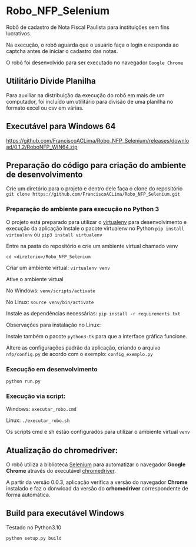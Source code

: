# Robo_NFP_Selenium

Robô de cadastro de Nota Fiscal Paulista para instituições sem fins lucrativos.

Na execução, o robô aguarda que o usuário faça o login e responda ao captcha antes de iniciar o cadastro das notas.

O robô foi desenvolvido para ser executado no navegador ``Google Chrome`` 

## Utilitário Divide Planilha

Para auxiliar na distribuição da execução do robô em mais de um computador, foi incluído um utilitário para divisão de uma planilha no formato excel ou csv em várias.


## Executável para Windows 64

https://github.com/FranciscoACLima/Robo_NFP_Selenium/releases/download/0.1.2/RoboNFP_WIN64.zip

## Preparação do código para criação do ambiente de desenvolvimento

Crie um diretório para o projeto e dentro dele faça o clone do repositório
`git clone https://github.com/FranciscoACLima/Robo_NFP_Selenium.git`

### Preparação do ambiente para execução no Python 3

O projeto está preparado para utilizar o [virtualenv](https://virtualenv.pypa.io/en/latest/) para desenvolvimento e execução da aplicação
Instale o pacote virtualenv no Python
`pip install virtualenv`
ou 
`pip3 install virtualenv`

Entre na pasta do repositório e crie um ambiente virtual chamado venv

`cd <diretorio>/Robo_NFP_Selenium`

Criar um ambiente virtual: 
`virtualenv venv`

Ative o ambiente virtual

No Windows: 
`venv/scripts/activate` 

No Linux: 
`source venv/bin/activate`

Instale as dependências necessárias: 
`pip install -r requirements.txt`

Observações para instalação no Linux:

Instale também o pacote `python3-tk` para que a interface gráfica funcione.

Altere as configurações padrão da aplicação, criando o arquivo `nfp/config.py` de acordo com o exemplo: `config_exemplo.py`

### Execução em desenvolvimento

`python run.py`


### Execução via script:

Windows: 
`executar_robo.cmd`

Linux: 
`./executar_robo.sh`

Os scripts cmd e sh estão configurados para utilizar o ambiente virtual `venv`


## Atualização do chromedriver:

O robô utiliza a biblioteca [Selenium](https://www.selenium.dev/) para automatizar o navegador **Google Chrome** através do executável [chromedriver](https://chromedriver.chromium.org/downloads).

A partir da versão 0.0.3, aplicação verifica a versão do navegador **Chrome** instalado e faz o donwload da versão do **crhomedriver** correspondente de forma automática.


## Build para executável Windows

Testado no Python3.10

`python setup.py build`
